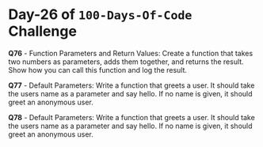 # Day-26 of `100-Days-Of-Code` Challenge

**Q76** - Function Parameters and Return Values: Create a function that takes two numbers as parameters, adds them together, and returns the result. Show how you can call this function and log the result.

**Q77** - Default Parameters: Write a function that greets a user. It should take the users name as a parameter and say hello. If no name is given, it should greet an anonymous user.

**Q78** - Default Parameters: Write a function that greets a user. It should take the users name as a parameter and say hello. If no name is given, it should greet an anonymous user.
 


 

 

 
 
 


 